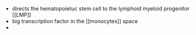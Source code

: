 - directs the hematopoietuc stem cell to the lymphoid myeloid progenitor [[LMP]]
- big transcription factor in the [[monocytes]] space 
- 